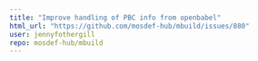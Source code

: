 ```yaml
---
title: "Improve handling of PBC info from openbabel"
html_url: "https://github.com/mosdef-hub/mbuild/issues/880"
user: jennyfothergill
repo: mosdef-hub/mbuild
---
```



